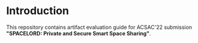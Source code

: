 # Introduction

This repository contains artifact evaluation guide for
ACSAC'22 submission
**"SPACELORD: Private and Secure Smart Space Sharing"**.
